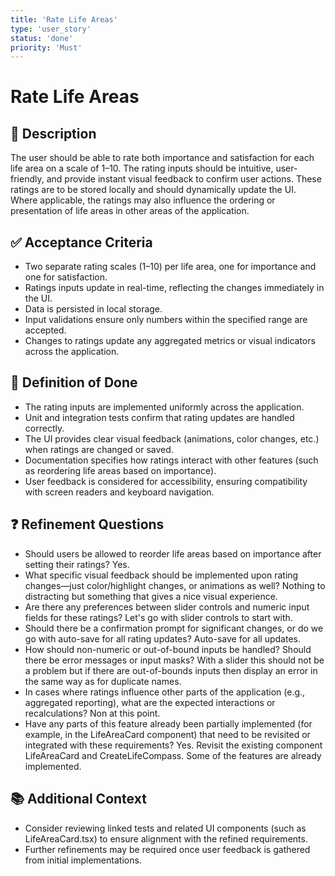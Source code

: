 ```yaml
---
title: 'Rate Life Areas'
type: 'user_story'
status: 'done'
priority: 'Must'
---
```


# Rate Life Areas

## 📌 Description

The user should be able to rate both importance and satisfaction for each life area on a scale of 1–10. The rating inputs should be intuitive, user-friendly, and provide instant visual feedback to confirm user actions. These ratings are to be stored locally and should dynamically update the UI. Where applicable, the ratings may also influence the ordering or presentation of life areas in other areas of the application.

## ✅ Acceptance Criteria

- Two separate rating scales (1–10) per life area, one for importance and one for satisfaction.
- Ratings inputs update in real-time, reflecting the changes immediately in the UI.
- Data is persisted in local storage.
- Input validations ensure only numbers within the specified range are accepted.
- Changes to ratings update any aggregated metrics or visual indicators across the application.

## 🎯 Definition of Done

- The rating inputs are implemented uniformly across the application.
- Unit and integration tests confirm that rating updates are handled correctly.
- The UI provides clear visual feedback (animations, color changes, etc.) when ratings are changed or saved.
- Documentation specifies how ratings interact with other features (such as reordering life areas based on importance).
- User feedback is considered for accessibility, ensuring compatibility with screen readers and keyboard navigation.

## ❓ Refinement Questions

- Should users be allowed to reorder life areas based on importance after setting their ratings? Yes.
- What specific visual feedback should be implemented upon rating changes—just color/highlight changes, or animations as well? Nothing to distracting but something that gives a nice visual experience.
- Are there any preferences between slider controls and numeric input fields for these ratings? Let's go with slider controls to start with.
- Should there be a confirmation prompt for significant changes, or do we go with auto-save for all rating updates? Auto-save for all updates.
- How should non-numeric or out-of-bound inputs be handled? Should there be error messages or input masks? With a slider this should not be a problem but if there are out-of-bounds inputs then display an error in the same way as for duplicate names.
- In cases where ratings influence other parts of the application (e.g., aggregated reporting), what are the expected interactions or recalculations? Non at this point.
- Have any parts of this feature already been partially implemented (for example, in the LifeAreaCard component) that need to be revisited or integrated with these requirements? Yes. Revisit the existing component LifeAreaCard and CreateLifeCompass. Some of the features are already implemented.

## 📚 Additional Context

- Consider reviewing linked tests and related UI components (such as LifeAreaCard.tsx) to ensure alignment with the refined requirements.
- Further refinements may be required once user feedback is gathered from initial implementations.
